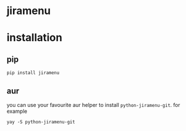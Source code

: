 # jiramenu

# installation

## pip

```
pip install jiramenu
```

## aur

you can use your favourite aur helper to install `python-jiramenu-git`. for example
```
yay -S python-jiramenu-git
```

